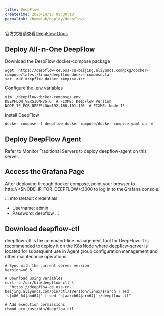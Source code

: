```yaml
---
title: DeepFlow
createTime: 2025/10/15 09:30:10
permalink: /homelab/deploy/deepflow/
---
```


官方文档请查看[DeepFlow Docs](https://deepflow.io/docs/about/overview/)

## Deploy All-in-One DeepFlow

Download the DeepFlow docker-compose package

```shell
wget  https://deepflow-ce.oss-cn-beijing.aliyuncs.com/pkg/docker-compose/latest/linux/deepflow-docker-compose.tar
tar -zxf deepflow-docker-compose.tar
```

Configure the .env variables

```shell
vim ./deepflow-docker-compose/.env
DEEPFLOW_VERSION=v6.6  # FIXME: DeepFlow Version
NODE_IP_FOR_DEEPFLOW=192.168.101.116  # FIXME: Node IP
```

Install DeepFlow

```shell
docker compose -f deepflow-docker-compose/docker-compose.yaml up -d
```

## Deploy DeepFlow Agent

Refer to Monitor Traditional Servers to deploy deepflow-agent on this server.

## Access the Grafana Page

After deploying through docker compose, point your browser to http://<$NODE_IP_FOR_DEEPFLOW>:3000 to log in to the Grafana console.

::: info
Default credentials:
- Username: admin
- Password: deepflow
:::

## Download deepflow-ctl

deepflow-ctl is the command-line management tool for DeepFlow. It is recommended to deploy it on the K8s Node where deepflow-server is located for subsequent use in Agent group configuration management and other maintenance operations:

```shell
# Sync with the current server version
Version=v6.6

# Download using variables
curl -o /usr/bin/deepflow-ctl \
  "https://deepflow-ce.oss-cn-beijing.aliyuncs.com/bin/ctl/$Version/linux/$(arch | sed 's|x86_64|amd64|' | sed 's|aarch64|arm64|')/deepflow-ctl"

# Add execution permissions
chmod a+x /usr/bin/deepflow-ctl
```
